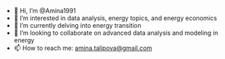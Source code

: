 - 👋 Hi, I’m @Amina1991
- 👀 I’m interested in data analysis, energy topics, and energy economics
- 🌱 I’m currently delving into energy transition
- 💞️ I’m looking to collaborate on advanced data analysis and modeling in energy
- 📫 How to reach me: amina.talipova@gmail.com

<!---
Amina1991/Amina1991 is a ✨ special ✨ repository because its `README.md` (this file) appears on your GitHub profile.
You can click the Preview link to take a look at your changes.
--->
